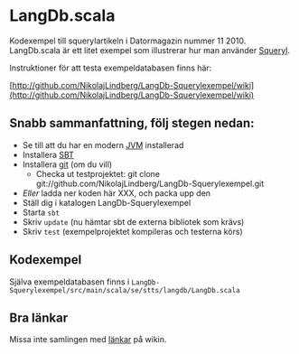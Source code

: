 # LangDb.scala 

Kodexempel till squerylartikeln i Datormagazin nummer 11 2010. LangDb.scala är ett litet exempel som illustrerar hur man använder [Squeryl](http://squeryl.org).

Instruktioner för att testa exempeldatabasen finns här:

[http://github.com/NikolajLindberg/LangDb-Squerylexempel/wiki](http://github.com/NikolajLindberg/LangDb-Squerylexempel/wiki)

## Snabb sammanfattning, följ stegen nedan:


* Se till att du har en modern [JVM](http://java.com) installerad 
* Installera [SBT](http://code.google.com/p/simple-build-tool/)
* Installera [git](http://git-scm.com/) (om du vill)
    * Checka ut testprojektet:
          git clone git://github.com/NikolajLindberg/LangDb-Squerylexempel.git
* _Eller_ ladda ner koden här XXX, och packa upp den
* Ställ dig i katalogen LangDb-Squerylexempel
* Starta `sbt`
* Skriv `update` (nu hämtar sbt de externa bibliotek som krävs)
* Skriv `test` (exempelprojektet kompileras och testerna körs)

## Kodexempel

Själva exempeldatabasen finns i `LangDb-Squerylexempel/src/main/scala/se/stts/langdb/LangDb.scala`

## Bra länkar

Missa inte samlingen med [länkar](http://github.com/NikolajLindberg/LangDb-Squerylexempel/wiki/L%C3%A4nkar) på wikin.
